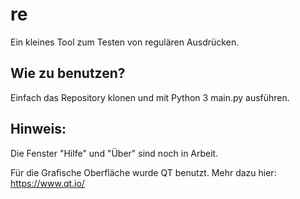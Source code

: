 # re
Ein kleines Tool zum Testen von regulären Ausdrücken. 

## Wie zu benutzen? 
Einfach das Repository klonen und mit Python 3 main.py ausführen. 

## Hinweis:
Die Fenster "Hilfe" und "Über" sind noch in Arbeit. 

Für die Grafische Oberfläche wurde QT benutzt. Mehr dazu hier: https://www.qt.io/
